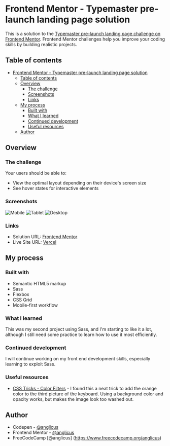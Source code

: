 # Frontend Mentor - Typemaster pre-launch landing page solution

This is a solution to the [Typemaster pre-launch landing page challenge on Frontend Mentor](https://www.frontendmentor.io/challenges/typemaster-prelaunch-landing-page-J6-Yj5J-X/hub/typemaster-prelaunch-landing-page-5hRmzoCgO). Frontend Mentor challenges help you improve your coding skills by building realistic projects.

## Table of contents

- [Frontend Mentor - Typemaster pre-launch landing page solution](#frontend-mentor---typemaster-pre-launch-landing-page-solution)
  - [Table of contents](#table-of-contents)
  - [Overview](#overview)
    - [The challenge](#the-challenge)
    - [Screenshots](#screenshots)
    - [Links](#links)
  - [My process](#my-process)
    - [Built with](#built-with)
    - [What I learned](#what-i-learned)
    - [Continued development](#continued-development)
    - [Useful resources](#useful-resources)
  - [Author](#author)

## Overview

### The challenge

Your users should be able to:

- View the optimal layout depending on their device's screen size
- See hover states for interactive elements

### Screenshots

![Mobile](screenshots/screenshot-mobile.jpg)
![Tablet](screenshots/screenshot-tablet.jpg)
![Desktop](screenshots/screenshot-desktop.jpg)

### Links

- Solution URL: [Frontend Mentor](https://www.frontendmentor.io/solutions/mobile-first-using-sass-flexbox-grid-9lz2AKi5u)
- Live Site URL: [Vercel](https://fem-typemaster-pre-launch.vercel.app/)

## My process

### Built with

- Semantic HTML5 markup
- Sass
- Flexbox
- CSS Grid
- Mobile-first workflow

### What I learned

This was my second project using Sass, and I'm starting to like it a lot, although I still need some practice to learn how to use it most efficiently.

### Continued development

I will continue working on my front end development skills, especially learning to exploit Sass.

### Useful resources

- [CSS Tricks - Color Filters](https://css-tricks.com/color-filters-can-turn-your-gray-skies-blue/) - I found this a neat trick to add the orange color to the third picture of the keyboard. Using a background color and opacity works, but makes the image look too washed out.

## Author

- Codepen - [@anglicus](https://codepen.io/anglicus)
- Frontend Mentor - [@anglicus](https://www.frontendmentor.io/profile/anglicus)
- FreeCodeCamp [@anglicus] (https://www.freecodecamp.org/anglicus)
